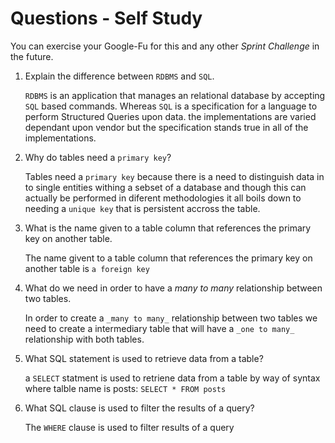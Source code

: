 # Questions - Self Study

You can exercise your Google-Fu for this and any other _Sprint Challenge_ in the future.

1.  Explain the difference between `RDBMS` and `SQL`.

    `RDBMS` is an application that manages an relational database by accepting `SQL` based commands. Whereas `SQL` is a specification for a language to perform Structured Queries upon data. the implementations are varied dependant upon vendor but the specification stands true in all of the implementations.

1.  Why do tables need a `primary key`?

    Tables need a `primary key` because there is a need to distinguish data in to single entities withing a sebset of a database and though this can actually be performed in diferent methodologies it all boils down to needing a `unique key` that is persistent accross the table.

1.  What is the name given to a table column that references the primary key
    on another table.

    The name givent to a table column that references the primary key on another table is `a foreign key`

1.  What do we need in order to have a _many to many_ relationship between two
    tables.

    In order to create a `_many to many_` relationship between two tables we need to create a intermediary table that will have a `_one to many_` relationship with both tables.

1.  What SQL statement is used to retrieve data from a table?

    a `SELECT` statment is used to retriene data from a table by way of syntax where talble name is posts:
    `SELECT * FROM posts`

1.  What SQL clause is used to filter the results of a query?

    The `WHERE` clause is used to filter results of a query
